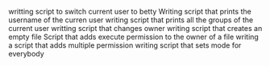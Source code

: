 writting script to switch current user to betty
Writing script that prints the username of the curren user
writing script that prints all the groups of the current user
writting script that changes owner
writing script that creates an empty file
Script that adds execute permission to the owner of a file
writing a script that adds multiple permission
writing script that sets mode for everybody
